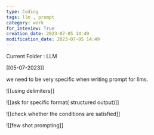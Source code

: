 ```yaml
---
type: Coding  
tags: llm , prompt
category: work
for_inteview: True
creation_date: 2023-07-05 14:49
modification_date: 2023-07-05 14:49
---
```


  
Current Folder : LLM




[[05-07-2023]]

we need to be very specific when writing prompt for llms.

![[using delimiters]]

![[ask for specific format( structured output)]]


![[check whether the conditions are satisfied]]

![[few shot prompting]]